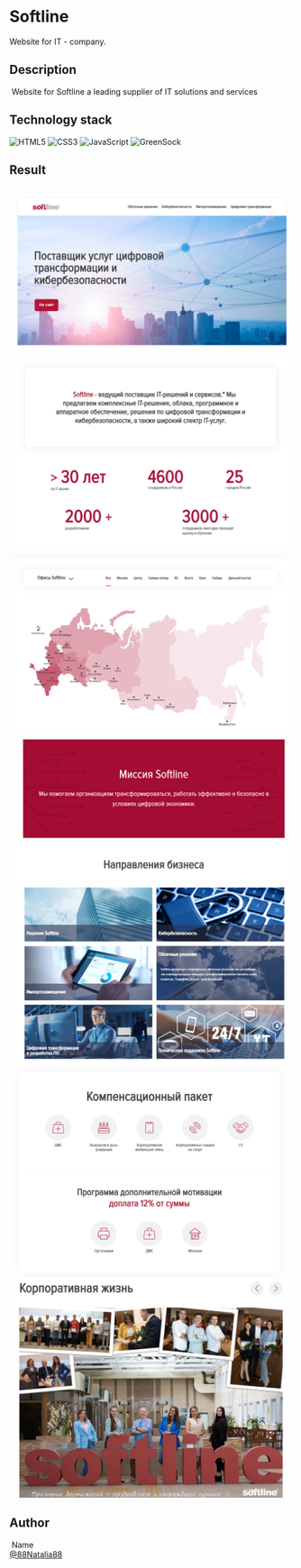 # Softline

Website for IT - company.
​
## Description
​
Website for Softline a leading supplier of IT solutions and services​
​
## Technology stack

![HTML5](https://img.shields.io/badge/html5-%23E34F26.svg?style=for-the-badge&logo=html5&logoColor=white) ![CSS3](https://img.shields.io/badge/css3-%231572B6.svg?style=for-the-badge&logo=css3&logoColor=white) ![JavaScript](https://img.shields.io/badge/javascript-%23323330.svg?style=for-the-badge&logo=javascript&logoColor=%23F7DF1E) ![GreenSock](https://img.shields.io/badge/greensock-%2388C542.svg?style=for-the-badge&logo=greensock&logoColor=white)
​
​
## Result
​
![images alt](https://github.com/88Natalia88/Peach_test/blob/main/screen1.png)
![images alt](https://github.com/88Natalia88/Peach_test/blob/main/screen2.png)
![images alt](https://github.com/88Natalia88/Peach_test/blob/main/screen3.png)
![images alt](https://github.com/88Natalia88/Peach_test/blob/main/screen4.png)
![images alt](https://github.com/88Natalia88/Peach_test/blob/main/screen5.png)
![images alt](https://github.com/88Natalia88/Peach_test/blob/main/screen6.png)
![images alt](https://github.com/88Natalia88/Peach_test/blob/main/screen7.png)


## Author
​
Name<br>
[@88Natalia88](https://github.com/88Natalia88)
